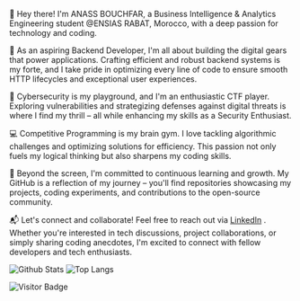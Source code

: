 👋 Hey there! I'm ANASS BOUCHFAR, a Business Intelligence & Analytics Engineering student @ENSIAS RABAT, Morocco, with a deep passion for technology and coding.

🚀 As an aspiring Backend Developer, I'm all about building the digital gears that power applications. Crafting efficient and robust backend systems is my forte, and I take pride in optimizing every line of code to ensure smooth HTTP lifecycles and exceptional user experiences.

🔐 Cybersecurity is my playground, and I'm an enthusiastic CTF player. Exploring vulnerabilities and strategizing defenses against digital threats is where I find my thrill – all while enhancing my skills as a Security Enthusiast.

💻 Competitive Programming is my brain gym. I love tackling algorithmic challenges and optimizing solutions for efficiency. This passion not only fuels my logical thinking but also sharpens my coding skills.

🌟 Beyond the screen, I'm committed to continuous learning and growth. My GitHub is a reflection of my journey – you'll find repositories showcasing my projects, coding experiments, and contributions to the open-source community.

📬 Let's connect and collaborate! Feel free to reach out via [LinkedIn](https://www.linkedin.com/in/anass-bouchfar/)
. Whether you're interested in tech discussions, project collaborations, or simply sharing coding anecdotes, I'm excited to connect with fellow developers and tech enthusiasts.


![Github Stats](https://github-readme-stats.vercel.app/api?username=anassbouchfar&count_private=true&show_icons=true&include_all_commits=true)
![Top Langs](https://github-readme-stats.vercel.app/api/top-langs/?username=anassbouchfar&hide=TeX&layout=compact)

![Visitor Badge](https://visitor-badge.laobi.icu/badge?page_id=anassbouchfar)
